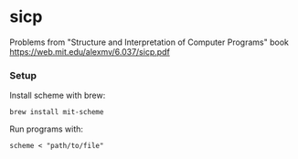 # sicp
Problems from "Structure and Interpretation of Computer Programs" book https://web.mit.edu/alexmv/6.037/sicp.pdf

### Setup
Install scheme with brew:

```
brew install mit-scheme
```

Run programs with:

```
scheme < "path/to/file"
```
